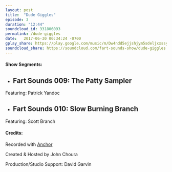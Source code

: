 ```yaml
---
layout: post
title:  "Dude Giggles"
episode: 3
duration: "12:44"
soundcloud_id: 331806093
permalink: /dude-giggles
date:   2017-06-30 00:34:24 -0700
gplay_share: https://play.google.com/music/m/Dw4ndd5ejjshjym5sdeljxxssya?t=Dude_Giggles-Fart_Sounds
soundcloud_share: https://soundcloud.com/fart-sounds-show/dude-giggles
---
```


#### Show Segments:

- ## Fart Sounds 009: The Patty Sampler
Featuring: Patrick Yandoc
- ## Fart Sounds 010: Slow Burning Branch
Featuring: Scott Branch

#### Credits:

Recorded with [Anchor](http://anchor.fm)

Created & Hosted by John Choura

Production/Studio Support: David Garvin
